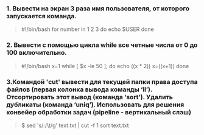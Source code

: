 ### 1. Вывести на экран 3 раза имя пользователя, от которого запускается команда.

>#!/bin/bash
for number in 1 2 3
do
echo $USER
done

### 2. Вывести с помощью цикла while все четные числа от 0 до 100 включительно.

>#!/bin/bash
x=1
while [ $x -le 50 ]; do
	echo $(($x * 2))
	x=$(($x+1))
done

### 3.Командой 'cut' вывести для текущей папки права доступа файлов (первая колонка вывода команды ‘ll’). Отсортировать этот вывод (команда ‘sort’). Удалить дубликаты (команда ‘uniq’). Использовать для решения конвейер обработки задач (pipeline - вертикальный слэш)

>$ sed 's/:/\t/g' text.txt | cut -f 1
sort text.txt
